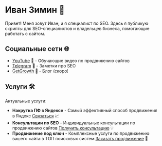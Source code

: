 # Иван Зимин 👋

Привет! Меня зовут Иван, и я специалист по SEO. Здесь я публикую скрипты для SEO-специалистов и владельцев бизнеса, помогающие работать с сайтом.

## Социальные сети 🌐

- [YouTube](https://youtube.com/@seo_stuff) 🎥 - Обучающие видео по продвижению сайтов
- [Telegram](https://t.me/heymoneymaker) 💬 - Заметки про SEO
- [GetGrowth](https://getgrowth.ru/) 🚀 - Блог (скоро)

## Услуги 🛠️

Актуальные услуги:

- **Накрутка ПФ в Яндексе** - Самый эффективный способ продвижения в Яндекс [Связаться](https://t.me/zimin_pf) 📈
- **Консультации по SEO** - Индивидуальные консультации по продвижению сайтов [Получить консультацию](https://t.me/zimin_consult) 💡
- **Продвижение под ключ** - Комплексные услуги по продвижению вашего сайта в ТОП поисковых систем [Заказать продвижение](https://t.me/zimin_seo) 🔑
